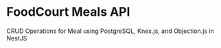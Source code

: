# FoodCourt Meals API

CRUD Operations for Meal using PostgreSQL, Knex.js, and Objection.js in NestJS

